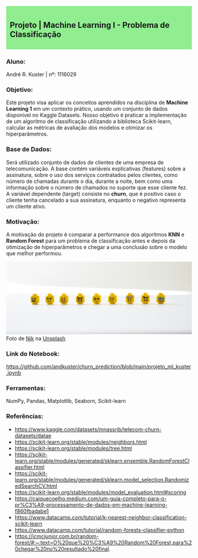 <div style="background-color: lightgreen; padding: 10px;">
    <h2> Projeto | Machine Learning I - Problema de Classificação
</div>

### Aluno:
André R. Kuster | nº: 1116029

### Objetivo:

Este projeto visa aplicar os conceitos aprendidos na disciplina de **Machine Learning 1** em um contexto prático, usando um conjunto de dados disponível no Kaggle Datasets. Nosso objetivo é praticar a implementação de um algoritmo de classificação utilizando a biblioteca Scikit-learn, calcular as métricas de avaliação dos modelos e otimizar os hiperparâmetros.

### Base de Dados:
Será utilizado conjunto de dados de clientes de uma empresa de telecomunicação. A base contém variáveis explicativas (features) sobre a assinatura, sobre o uso dos serviços contratados pelos clientes, como número de chamadas durante o dia, durante a noite, bem como uma informação sobre o número de chamados no suporte que esse cliente fez. A variável dependente (target) consiste no **churn**, que é positivo caso o cliente tenha cancelado a sua assinatura, enquanto o negativo representa um cliente ativo.

### Motivação:

A motivação do projeto é comparar a performance dos algoritmos **KNN** e **Random Forest** para um problema de classificação antes e depois da otimização de hiperparâmetros e chegar a uma conclusão sobre o modelo que melhor performou.

![lego-unsplash.jpg](https://github.com/andkuster/churn_prediction/blob/main/lego-unsplash.jpg)
Foto de <a href="https://unsplash.com/pt-br/@helloimnik?utm_content=creditCopyText&utm_medium=referral&utm_source=unsplash">Nik</a> na <a href="https://unsplash.com/pt-br/fotografias/brinquedo-plastico-redondo-amarelo-e-branco-zYdYz7JlevE?utm_content=creditCopyText&utm_medium=referral&utm_source=unsplash">Unsplash</a>

### Link do Notebook:
https://github.com/andkuster/churn_prediction/blob/main/projeto_ml_kuster.ipynb

### Ferramentas:
NumPy, Pandas, Matplotlib, Seaborn, Scikit-learn

### Referências:
- https://www.kaggle.com/datasets/mnassrib/telecom-churn-datasets/datae
- https://scikit-learn.org/stable/modules/neighbors.html
- https://scikit-learn.org/stable/modules/tree.html
- https://scikit-learn.org/stable/modules/generated/sklearn.ensemble.RandomForestClassifier.html
- https://scikit-learn.org/stable/modules/generated/sklearn.model_selection.RandomizedSearchCV.html
- https://scikit-learn.org/stable/modules/model_evaluation.html#scoring
- https://caiquecoelho.medium.com/um-guia-completo-para-o-pr%C3%A9-processamento-de-dados-em-machine-learning-f860fbadabe1
- https://www.datacamp.com/tutorial/k-nearest-neighbor-classification-scikit-learn
- https://www.datacamp.com/tutorial/random-forests-classifier-python
- https://icmcjunior.com.br/random-forest/#:~:text=O%20que%20%C3%A9%20Random%20Forest,para%20chegar%20no%20resultado%20final.
